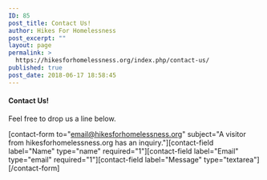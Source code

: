 ```yaml
---
ID: 85
post_title: Contact Us!
author: Hikes For Homelessness
post_excerpt: ""
layout: page
permalink: >
  https://hikesforhomelessness.org/index.php/contact-us/
published: true
post_date: 2018-06-17 18:58:45
---
```

<h4>Contact Us!</h4>
Feel free to drop us a line below.

[contact-form to="email@hikesforhomelessness.org" subject="A visitor from hikesforhomelessness.org has an inquiry."][contact-field label="Name" type="name" required="1"][contact-field label="Email" type="email" required="1"][contact-field label="Message" type="textarea"][/contact-form]